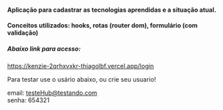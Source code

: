 #### Aplicação para cadastrar as tecnologias aprendidas e a situação atual.



#### Conceitos utilizados: hooks, rotas (router dom), formulário (com validação)


##### Abaixo link para acesso:

https://kenzie-2qrhxvxkr-thiagolbf.vercel.app/login

Para testar use o usário abaixo, ou crie seu usuario!

email: testeHub@testando.com </br>
senha: 654321


